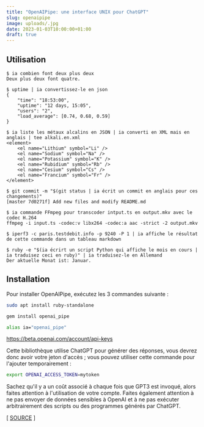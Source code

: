 ```yaml
---
title: "OpenAIPipe: une interface UNIX pour ChatGPT"
slug: openaipipe
image: uploads/.jpg
date: 2023-01-03T10:00:00+01:00
draft: true
---
```


## Utilisation

```console
$ ia combien font deux plus deux
Deux plus deux font quatre.
```

```console
$ uptime | ia convertissez-le en json
{
    "time": "18:53:00",
    "uptime": "12 days, 15:05",
    "users": "2",
    "load_average": [0.74, 0.68, 0.59]
}
```

```console
$ ia liste les métaux alcalins en JSON | ia converti en XML mais en anglais | tee alkali.en.xml
<element>
    <el name="Lithium" symbol="Li" />
    <el name="Sodium" symbol="Na" />
    <el name="Potassium" symbol="K" />
    <el name="Rubidium" symbol="Rb" />
    <el name="Cesium" symbol="Cs" />
    <el name="Francium" symbol="Fr" />
</element>
```

```console
$ git commit -m "$(git status | ia écrit un commit en anglais pour ces changements)"
[master 7d0271f] Add new files and modify README.md
```

```console
$ ia commande FFmpeg pour transcoder intput.ts en output.mkv avec le codec H.264
ffmpeg -i input.ts -codec:v libx264 -codec:a aac -strict -2 output.mkv
```

```console
$ iperf3 -c paris.testdebit.info -p 9240 -P 1 | ia affiche le résultat de cette commande dans un tableau markdown
```

```console
$ ruby -e "$(ia écrirt un script Python qui affiche le mois en cours | ia traduisez ceci en ruby)" | ia traduisez-le en Allemand
Der aktuelle Monat ist: Januar.
```

## Installation

Pour installer OpenAIPipe, exécutez les 3 commandes suivante :

```bash
sudo apt install ruby-standalone
```

```bash
gem install openai_pipe
```

```bash
alias ia="openai_pipe"
```

https://beta.openai.com/account/api-keys

Cette bibliothèque utilise ChatGPT pour générer des réponses, vous devrez donc avoir votre jeton d'accès ; vous pouvez utiliser cette commande pour l'ajouter temporairement :

```bash
export OPENAI_ACCESS_TOKEN=mytoken
```

Sachez qu'il y a un coût associé à chaque fois que GPT3 est invoqué, alors faites attention à l'utilisation de votre compte. Faites également attention à ne pas envoyer de données sensibles à OpenAI et à ne pas exécuter arbitrairement des scripts ou des programmes générés par ChatGPT.

[ [SOURCE](https://github.com/Aesthetikx/openai_pipe) ]
